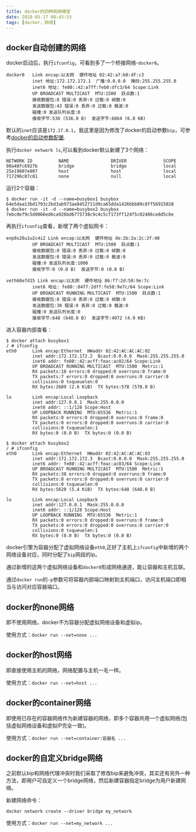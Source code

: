 ```yaml
---
title: docker的四种网络模型
date: 2018-05-17 08:43:53
tags: [docker，网络]
---
```


## docker自动创建的网络

docker启动后，执行`ifconfig`，可看到多了一个桥接网络-`docker0`。

```
docker0   Link encap:以太网  硬件地址 02:42:a7:b0:df:c3  
          inet 地址:172.172.172.1  广播:0.0.0.0  掩码:255.255.255.0
          inet6 地址: fe80::42:a7ff:feb0:dfc3/64 Scope:Link
          UP BROADCAST MULTICAST  MTU:1500  跃点数:1
          接收数据包:8 错误:0 丢弃:0 过载:0 帧数:0
          发送数据包:43 错误:0 丢弃:0 过载:0 载波:0
          碰撞:0 发送队列长度:0 
          接收字节:536 (536.0 B)  发送字节:6864 (6.8 KB)
```

默认的`inet`应该是`172.17.0.1`，我这里是因为修改了docker的启动参数`bip`，可参考[docker的启动参数配置]().

执行`docker network ls`,可以看到docker默认新建了3个网络：

```
NETWORK ID          NAME                DRIVER              SCOPE
90a48fc6927b        bridge              bridge              local
25e19807e807        host                host                local
717296c87c81        none                null                local
```
运行2个容器：

```
$ docker run -it -d --name=busybox1 busybox
64e5daa13bd1793c2bd3ab973ae8452711d9ca65dda1426bbb89c8ff56915028
$ docker run -it -d --name=busybox2 busybox
7ebc0ef9c5d0066ed6ca926bd6775738c9c4c5cf173ff124f5c02486ce8d5c6e
```

再执行`ifconfig`查看，新增了两个虚拟网卡：

```
enp0s26u1u2c4i2 Link encap:以太网  硬件地址 de:2b:2a:2c:2f:40  
          UP BROADCAST MULTICAST  MTU:1500  跃点数:1
          接收数据包:0 错误:0 丢弃:0 过载:0 帧数:0
          发送数据包:0 错误:0 丢弃:0 过载:0 载波:0
          碰撞:0 发送队列长度:1000 
          接收字节:0 (0.0 B)  发送字节:0 (0.0 B)

veth68e7d15 Link encap:以太网  硬件地址 86:f7:2d:58:9e:7c  
          inet6 地址: fe80::84f7:2dff:fe58:9e7c/64 Scope:Link
          UP BROADCAST RUNNING MULTICAST  MTU:1500  跃点数:1
          接收数据包:8 错误:0 丢弃:0 过载:0 帧数:0
          发送数据包:30 错误:0 丢弃:0 过载:0 载波:0
          碰撞:0 发送队列长度:0 
          接收字节:648 (648.0 B)  发送字节:4972 (4.9 KB)
```

进入容器内部查看：

```
$ docker attach busybox1
/ # ifconfig
eth0      Link encap:Ethernet  HWaddr 02:42:AC:AC:AC:02  
          inet addr:172.172.172.2  Bcast:0.0.0.0  Mask:255.255.255.0
          inet6 addr: fe80::42:acff:feac:ac02/64 Scope:Link
          UP BROADCAST RUNNING MULTICAST  MTU:1500  Metric:1
          RX packets:18 errors:0 dropped:0 overruns:0 frame:0
          TX packets:7 errors:0 dropped:0 overruns:0 carrier:0
          collisions:0 txqueuelen:0 
          RX bytes:2689 (2.6 KiB)  TX bytes:578 (578.0 B)

lo        Link encap:Local Loopback  
          inet addr:127.0.0.1  Mask:255.0.0.0
          inet6 addr: ::1/128 Scope:Host
          UP LOOPBACK RUNNING  MTU:65536  Metric:1
          RX packets:0 errors:0 dropped:0 overruns:0 frame:0
          TX packets:0 errors:0 dropped:0 overruns:0 carrier:0
          collisions:0 txqueuelen:1 
          RX bytes:0 (0.0 B)  TX bytes:0 (0.0 B)

$ docker attach busybox2
/ # ifconfig
eth0      Link encap:Ethernet  HWaddr 02:42:AC:AC:AC:03  
          inet addr:172.172.172.3  Bcast:0.0.0.0  Mask:255.255.255.0
          inet6 addr: fe80::42:acff:feac:ac03/64 Scope:Link
          UP BROADCAST RUNNING MULTICAST  MTU:1500  Metric:1
          RX packets:38 errors:0 dropped:0 overruns:0 frame:0
          TX packets:8 errors:0 dropped:0 overruns:0 carrier:0
          collisions:0 txqueuelen:0 
          RX bytes:5620 (5.4 KiB)  TX bytes:648 (648.0 B)

lo        Link encap:Local Loopback  
          inet addr:127.0.0.1  Mask:255.0.0.0
          inet6 addr: ::1/128 Scope:Host
          UP LOOPBACK RUNNING  MTU:65536  Metric:1
          RX packets:0 errors:0 dropped:0 overruns:0 frame:0
          TX packets:0 errors:0 dropped:0 overruns:0 carrier:0
          collisions:0 txqueuelen:1 
          RX bytes:0 (0.0 B)  TX bytes:0 (0.0 B)

```
docker引擎为容器分配了虚拟网络设备`eth0`,正好了主机上`ifconfig`中新增的两个网络设备对应，同时分配了`bip`网段的ip。

通过新增的这两个虚拟网络设备和`docker0`形成网络通道，能让容器和主机互联。

通过`docker run`的`-p`参数可将容器内部端口映射到主机端口，访问主机端口即相当与访问对应容器端口。

## docker的none网络

即不使用网络，docker不为容器分配虚拟网络设备和虚拟ip。

使用方式：`docker run --net=none ...`

## docker的host网络

即直接使用主机的网络，网络配置与主机一毛一样。

使用方式：`docker run --net=host ...`

## docker的container网络

即使用已存在的容器网络作为新建容器的网络，即多个容器共用一个虚拟网络(包括虚拟网络设备和虚拟IP完全一致)。

使用方式：`docker run --net=container:容器名 ...`

## docker的自定义bridge网络

之前默认bip和网络代理冲突时我们采取了修改bip来避免冲突，其实还有另外一种方法，即用户可自定义一个bridge网络，然后新建容器指定bridge为用户新建网络。

新建网络命令：

```
docker network create --driver bridge my_network
```

使用方式：`docker run --net=my_network ...`





